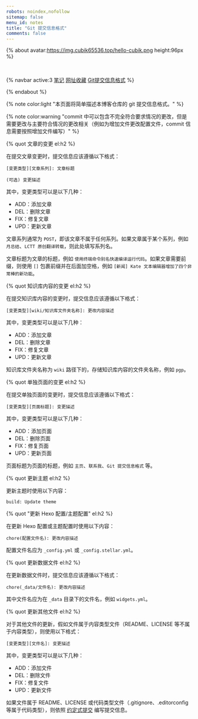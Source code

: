 ```yaml
---
robots: noindex,nofollow
sitemap: false
menu_id: notes
title: "Git 提交信息格式"
comments: false
---
```


{% about avatar:https://img.cubik65536.top/hello-cubik.png height:96px %}

<br/>

{% navbar active:3 [笔记](/notes/) [网址收藏](/bookmarks/) [Git提交信息格式](/commit-message-conventions/) %}

{% endabout %}

{% note color:light "本页面将简单描述本博客仓库的 git 提交信息格式。" %}

{% note color:warning "commit 中可以包含不完全符合要求情况的更改，但是需要更改与主要符合情况的更改相关（例如为增加文件更改配置文件，commit 信息需要按照增加文件编写）" %}

{% quot 文章的变更 el:h2 %}

在提交文章变更时，提交信息应该遵循以下格式：

```text
[变更类型][文章系列]: 文章标题

(可选) 变更描述
```

其中，变更类型可以是以下几种：

- ADD：添加文章
- DEL：删除文章
- FIX：修复文章
- UPD：更新文章

文章系列通常为 `POST`，即该文章不属于任何系列。如果文章属于某个系列，例如 `月总结`、`LCTT 原创翻译转载`，则此处填写系列名。

文章标题为文章的标题，例如 `使用终端命令别名快速编译运行代码`。如果文章需要前缀，则使用 `[]` 包裹前缀并在后面加空格，例如 `[新闻] Kate 文本编辑器增加了四个非常棒的新功能`。

{% quot 知识库内容的变更 el:h2 %}

在提交知识库内容的变更时，提交信息应该遵循以下格式：

```text
[变更类型][wiki/知识库文件夹名称]: 更改内容描述
```

其中，变更类型可以是以下几种：

- ADD：添加文章
- DEL：删除文章
- FIX：修复文章
- UPD：更新文章

知识库文件夹名称为 `wiki` 路径下的，存储知识库内容的文件夹名称，例如 `pgp`。

{% quot 单独页面的变更 el:h2 %}

在提交单独页面的变更时，提交信息应该遵循以下格式：

```text
[变更类型][页面标题]: 变更描述
```

其中，变更类型可以是以下几种：

- ADD：添加页面
- DEL：删除页面
- FIX：修复页面
- UPD：更新页面

页面标题为页面的标题，例如 `主页`、`联系我`、`Git 提交信息格式` 等。

{% quot 更新主题 el:h2 %}

更新主题时使用以下内容：

```text
build: Update theme
```

{% quot "更新 Hexo 配置/主题配置" el:h2 %}

在更新 Hexo 配置或主题配置时使用以下内容：

```text
chore(配置文件名): 更改内容描述
```

配置文件名应为 `_config.yml` 或 `_config.stellar.yml`。

{% quot 更新数据文件 el:h2 %}

在更新数据文件时，提交信息应该遵循以下格式：

```text
chore(_data/文件名): 更改内容描述
```

其中文件名应为在 `_data` 目录下的文件名，例如 `widgets.yml`。

{% quot 更新其他文件 el:h2 %}

对于其他文件的更新，假如文件属于内容类型文件（README、LICENSE 等不属于内容类型），则使用以下格式：

```text
[变更类型][文件名]: 变更描述
```

其中，变更类型可以是以下几种：

- ADD：添加文件
- DEL：删除文件
- FIX：修复文件
- UPD：更新文件

如果文件属于 README、LICENSE 或代码类型文件（.gitignore、.editorconfig 等属于代码类型），则依照 [约定式提交](https://www.conventionalcommits.org/zh-hans/v1.0.0/) 编写提交信息。
